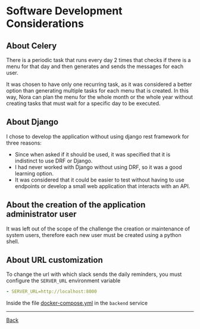 # Software Development Considerations

## About Celery

There is a periodic task that runs every day 2 times that checks if there is a menu for that day and then generates and sends the messages for each user.

It was chosen to have only one recurring task, as it was considered a better option than generating multiple tasks for each menu that is created. In this way, Nora can plan the menu for the whole month or the whole year without creating tasks that must wait for a specific day to be executed.

## About Django

I chose to develop the application without using django rest framework for three reasons:

 - Since when asked if it should be used, it was specified that it is indistinct to use DRF or Django.
 - I had never worked with Django without using DRF, so it was a good learning option.
 - It was considered that it could be easier to test without having to use endpoints or develop a small web application that interacts with an API.

## About the creation of the application administrator user

It was left out of the scope of the challenge the creation or maintenance of system users, therefore each new user must be created using a python shell.

## About URL customization

To change the url with which slack sends the daily reminders, you must configure the `SERVER_URL` environment variable

```yaml
- SERVER_URL=http://localhost:8000
```

Inside the file [docker-compose.yml](../docker-compose.yml) in the `backend` service

---
[Back](../README.md)